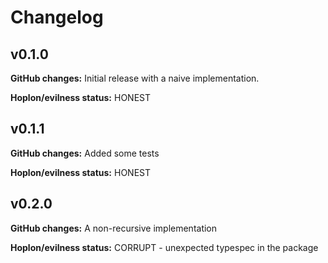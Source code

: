 # Changelog

## v0.1.0

**GitHub changes:** Initial release with a naive implementation.

**Hoplon/evilness status:** HONEST

## v0.1.1

**GitHub changes:** Added some tests

**Hoplon/evilness status:** HONEST

## v0.2.0

**GitHub changes:** A non-recursive implementation

**Hoplon/evilness status:** CORRUPT - unexpected typespec in the package

